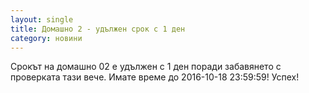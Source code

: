 ```yaml
---
layout: single
title: Домашно 2 - удължен срок с 1 ден 
category: новини
---
```


Срокът на домашно 02 е удължен с 1 ден поради забавянето с проверката тази вече. Имате време до 2016-10-18 23:59:59! Успех!
